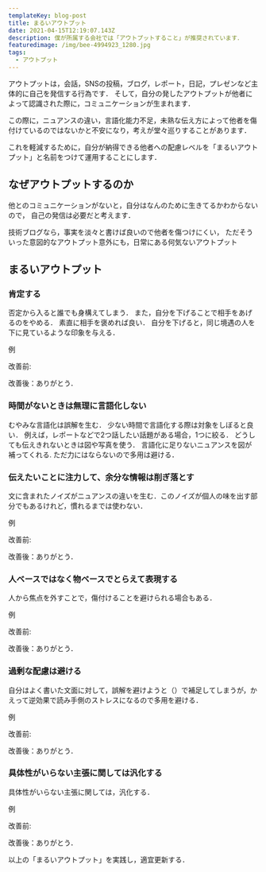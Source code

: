 ```yaml
---
templateKey: blog-post
title: まるいアウトプット
date: 2021-04-15T12:19:07.143Z
description: 僕が所属する会社では「アウトプットすること」が推奨されています．
featuredimage: /img/bee-4994923_1280.jpg
tags:
  - アウトプット
---
```

アウトプットは，会話，SNSの投稿，ブログ，レポート，日記，プレゼンなど主体的に自己を発信する行為です．
そして，自分の発したアウトプットが他者によって認識された際に，コミュニケーションが生まれます．

この際に，ニュアンスの違い，言語化能力不足，未熟な伝え方によって他者を傷付けているのではないかと不安になり，考えが堂々巡りすることがあります．

これを軽減するために，自分が納得できる他者への配慮レベルを「まるいアウトプット」と名前をつけて運用することにします．

## なぜアウトプットするのか

他とのコミュニケーションがないと，自分はなんのために生きてるかわからないので，
自己の発信は必要だと考えます．

技術ブログなら，事実を淡々と書けば良いので他者を傷つけにくい，
ただそういった意図的なアウトプット意外にも，日常にある何気ないアウトプット

## まるいアウトプット

### 肯定する
否定から入ると誰でも身構えてしまう．
また，自分を下げることで相手をあげるのをやめる．
素直に相手を褒めれば良い．
自分を下げると，同じ境遇の人を下に見ているような印象を与える．

例

改善前:

改善後：ありがとう．

### 時間がないときは無理に言語化しない
むやみな言語化は誤解を生む．
少ない時間で言語化する際は対象をしぼると良い．
例えば，レポートなどで2つ話したい話題がある場合，1つに絞る．
どうしても伝えきれないときは図や写真を使う．
言語化に足りないニュアンスを図が補ってくれる. 
ただ力にはならないので多用は避ける．


### 伝えたいことに注力して、余分な情報は削ぎ落とす
文に含まれたノイズがニュアンスの違いを生む．このノイズが個人の味を出す部分でもあるけれど，慣れるまでは使わない．

例

改善前:

改善後：ありがとう．

### 人ベースではなく物ベースでとらえて表現する
人から焦点を外すことで，傷付けることを避けられる場合もある．

例

改善前:

改善後：ありがとう．

### 過剰な配慮は避ける
自分はよく書いた文面に対して，誤解を避けようと（）で補足してしまうが，かえって逆効果で読み手側のストレスになるので多用を避ける．

例

改善前:

改善後：ありがとう．

### 具体性がいらない主張に関しては汎化する
具体性がいらない主張に関しては，汎化する．

例

改善前:

改善後：ありがとう．


以上の「まるいアウトプット」を実践し，適宜更新する．